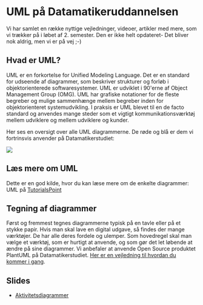 # UML på Datamatikeruddannelsen

Vi har samlet en række nyttige vejledninger,  videoer, artikler med mere, som vi trækker på i løbet af 2. semester. Den er ikke helt opdateret- Det bliver nok aldrig, men vi er på vej ;-)

## Hvad er UML?

UML er en forkortelse for Unified Modeling Language. Det er en standard for udseende af diagrammer, som beskriver strukturer og forløb i objektorienterede softwaresystemer. UML er udviklet i 90'erne af Object Management Group (OMG). UML har grafiske notationer for de fleste begreber og mulige sammenhænge mellem begreber inden for objektorienteret systemudvikling. I praksis er UML blevet til en de facto standard og anvendes mange steder som et vigtigt kommunikationsværktøj mellem udviklere og mellem udviklere og kunder.

Her ses en oversigt over alle UML diagrammerne. De røde og blå er dem vi fortrinsvis anvender på Datamatikerstudiet:

![](https://i.imgur.com/8IApVIX.png)

## Læs mere om UML

Dette er en god kilde, hvor du kan læse mere om de enkelte diagrammer: UML på [TutorialsPoint](https://www.tutorialspoint.com/uml/)

## Tegning af diagrammer

Først og fremmest tegnes diagrammerne typisk på en tavle eller på et stykke papir. Hvis man skal lave en digital udgave, så findes der mange værktøjer. De har alle deres fordele og ulemper. Som hovedregel skal man vælge et værktøj, som er hurtigt at anvende, og som gør det let løbende at ændre på sine diagrammer. Vi anbefaler at anvende Open Source produktet PlantUML på Datamatikerstudiet. [Her er en vejledning til hvordan du kommer i gang](https://cphbusiness.mrooms.net/mod/book/view.php?id=275874&chapterid=3792).

## Slides

* [Aktivitetsdiagrammer](https://efif.sharepoint.com/:b:/s/cph/Lyngby/EUonstBrTuFMmLpHggE5LvQBlUMYWE42dB3sDaP__g2lNg?e=arBfbe)
